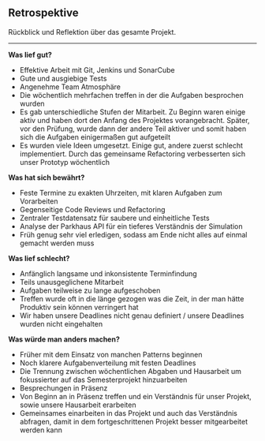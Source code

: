 
## Retrospektive

Rückblick und Reflektion über das gesamte Projekt.

---

**Was lief gut?**

- Effektive Arbeit mit Git, Jenkins und SonarCube
- Gute und ausgiebige Tests
- Angenehme Team Atmosphäre
- Die wöchentlich mehrfachen treffen in der die Aufgaben besprochen wurden
- Es gab unterschiedliche Stufen der Mitarbeit. Zu Beginn waren einige aktiv und haben dort den Anfang des Projektes vorangebracht. Später, vor den Prüfung, wurde dann der andere Teil aktiver und somit haben sich die Aufgaben einigermaßen gut aufgeteilt
- Es wurden viele Ideen umgesetzt. Einige gut, andere zuerst schlecht implementiert. Durch das gemeinsame Refactoring verbesserten sich unser Prototyp wöchentlich

**Was hat sich bewährt?** 

- Feste Termine zu exakten Uhrzeiten, mit klaren Aufgaben zum Vorarbeiten
- Gegenseitige Code Reviews und Refactoring
- Zentraler Testdatensatz für saubere und einheitliche Tests
- Analyse der Parkhaus API für ein tieferes Verständnis der Simulation
- Früh genug sehr viel erledigen, sodass am Ende nicht alles auf einmal gemacht werden muss


**Was lief schlecht?**

- Anfänglich langsame und inkonsistente Terminfindung
- Teils unausgeglichene Mitarbeit
- Aufgaben teilweise zu lange aufgeschoben
- Treffen wurde oft in die länge gezogen was die Zeit, in der man hätte Produktiv sein können verringert hat
- Wir haben unsere Deadlines nicht genau definiert / unsere Deadlines wurden nicht eingehalten

**Was würde man anders machen?**

- Früher mit dem Einsatz von manchen Patterns beginnen
- Noch klarere Aufgabenverteilung mit festen Deadlines
- Die Trennung zwischen wöchentlichen Abgaben und Hausarbeit um fokussierter auf das Semesterprojekt hinzuarbeiten 
- Besprechungen in Präsenz
- Von Beginn an in Präsenz treffen und ein Verständnis für unser Projekt, sowie unsere Hausarbeit erarbeiten
- Gemeinsames einarbeiten in das Projekt und auch das Verständnis abfragen, damit in dem fortgeschrittenen Projekt besser mitgearbeitet werden kann
